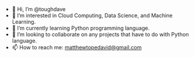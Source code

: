 - 👋 Hi, I’m @toughdave
- 👀 I’m interested in Cloud Computing, Data Science, and Machine Learning.
- 🌱 I’m currently learning Python programming language.
- 💞️ I’m looking to collaborate on any projects that have to do with Python language.
- 📫 How to reach me: matthewtopedavid@gmail.com

<!---
toughdave/toughdave is a ✨ special ✨ repository because its `README.md` (this file) appears on your GitHub profile.
You can click the Preview link to take a look at your changes.
--->

